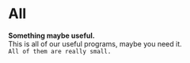 # All
**Something maybe useful.**\
This is all of our useful programs, maybe you need it.\
`All of them are really small.`
